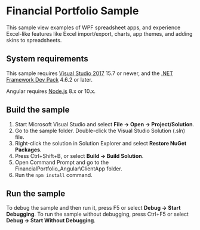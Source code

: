 # Financial Portfolio Sample

This sample view examples of WPF spreadsheet apps, and experience Excel-like 
features like Excel import/export, charts, app themes, and adding skins to spreadsheets.

## System requirements

This sample requires
[Visual Studio 2017](https://visualstudio.microsoft.com/vs/) 15.7 or newer, and
the [.NET Framework Dev Pack](https://www.microsoft.com/net/download) 4.6.2 or later.

Angular requires [Node.js](https://nodejs.org) 8.x or 10.x.

## Build the sample

1. Start Microsoft Visual Studio and select **File → Open →
   Project/Solution**.
2. Go to the sample folder. Double-click the Visual Studio Solution (.sln) file.
3. Right-click the solution in Solution Explorer and select **Restore NuGet
   Packages**.
4. Press Ctrl+Shift+B, or select **Build → Build Solution**.
5. Open Command Prompt and go to the FinancialPortfolio_Angular\ClientApp folder.
6. Run the `npm install` command.

## Run the sample

To debug the sample and then run it, press F5 or select **Debug → Start
Debugging**. To run the sample without debugging, press Ctrl+F5 or select
**Debug → Start Without Debugging**.
